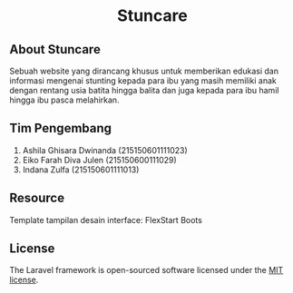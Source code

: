 <h1 align="center">
    Stuncare
</h1>

## About Stuncare

Sebuah website yang dirancang khusus untuk memberikan edukasi dan informasi mengenai stunting kepada para ibu yang masih memiliki anak dengan rentang usia batita hingga balita dan juga kepada  para ibu hamil hingga ibu pasca melahirkan.

## Tim Pengembang 

1. Ashila Ghisara Dwinanda    (215150601111023)
2. Eiko Farah Diva Julen      (215150600111029)
3. Indana Zulfa               (215150601111013)

## Resource

Template tampilan desain interface: FlexStart Boots

## License

The Laravel framework is open-sourced software licensed under the [MIT license](https://opensource.org/licenses/MIT).
